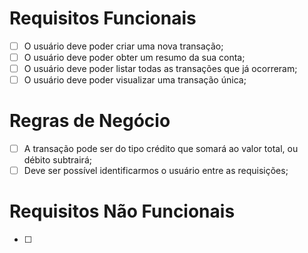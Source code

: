 # Requisitos Funcionais

- [ ] O usuário deve poder criar uma nova transação;
- [ ] O usuário deve poder obter um resumo da sua conta;
- [ ] O usuário deve poder listar todas as transações que já ocorreram;
- [ ] O usuário deve poder visualizar uma transação única;

# Regras de Negócio

- [ ] A transação pode ser do tipo crédito que somará ao valor total, ou débito subtrairá;
- [ ] Deve ser possível identificarmos o usuário entre as requisições;

# Requisitos Não Funcionais

- [ ] 
